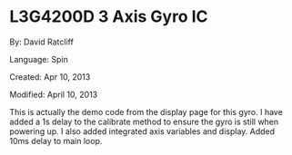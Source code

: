 # L3G4200D 3 Axis Gyro IC

By: David Ratcliff

Language: Spin

Created: Apr 10, 2013

Modified: April 10, 2013

This is actually the demo code from the display page for this gyro. I have added a 1s delay to the calibrate method to ensure the gyro is still when powering up. I also added integrated axis variables and display. Added 10ms delay to main loop.
